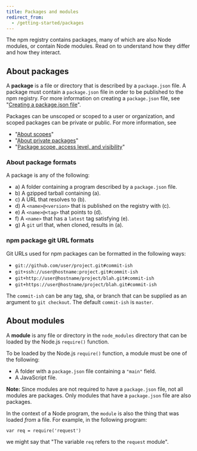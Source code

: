 ```yaml
---
title: Packages and modules
redirect_from:
  - /getting-started/packages
---
```


The npm registry contains packages, many of which are also Node modules, or contain Node modules. Read on to understand how they differ and how they interact.

## About packages

A **package** is a file or directory that is described by a `package.json` file. A package must contain a `package.json` file in order to be published to the npm registry. For more information on creating a `package.json` file, see "[Creating a package.json file][pkg-json]".

Packages can be unscoped or scoped to a user or organization, and scoped packages can be private or public. For more information, see
- "[About scopes][about-scopes]"
- "[About private packages][private-pkgs]"
- "[Package scope, access level, and visibility][pkg-viz]"

### About package formats

A package is any of the following:

* a) A folder containing a program described by a `package.json` file.
* b) A gzipped tarball containing (a).
* c) A URL that resolves to (b).
* d) A `<name>@<version>` that is published on the registry with (c).
* e) A `<name>@<tag>` that points to (d).
* f) A `<name>` that has a `latest` tag satisfying (e).
* g) A `git` url that, when cloned, results in (a).

### npm package git URL formats

Git URLs used for npm packages can be formatted in the following ways:

- `git://github.com/user/project.git#commit-ish`
- `git+ssh://user@hostname:project.git#commit-ish`
- `git+http://user@hostname/project/blah.git#commit-ish`
- `git+https://user@hostname/project/blah.git#commit-ish`

The `commit-ish` can be any tag, sha, or branch that can be supplied as
an argument to `git checkout`. The default `commit-ish` is `master`.

## About modules

A **module** is any file or directory in the `node_modules` directory that can be loaded by the Node.js `require()` function.

To be loaded by the Node.js `require()` function, a module must be one of the following:

* A folder with a `package.json` file containing a `"main"` field.
* A JavaScript file.

<Note>

**Note:** Since modules are not required to have a `package.json` file, not all modules are packages. Only modules that have a `package.json` file are also packages.

</Note>

In the context of a Node program, the `module` is also the thing that
was loaded *from* a file. For example, in the following program:

    var req = require('request')

we might say that "The variable `req` refers to the `request` module".


[about-scopes]: about-scopes
[private-pkgs]: about-private-packages
[pkg-json]: creating-a-package-json-file
[pkg-viz]: package-scope-access-level-and-visibility
